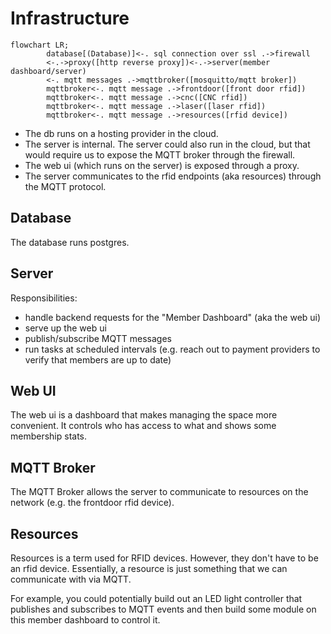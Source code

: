 # Infrastructure

```mermaid
flowchart LR;
        database[(Database)]<-. sql connection over ssl .->firewall
        <-.->proxy([http reverse proxy])<-.->server(member dashboard/server)
        <-. mqtt messages .->mqttbroker([mosquitto/mqtt broker])
        mqttbroker<-. mqtt message .->frontdoor([front door rfid])
        mqttbroker<-. mqtt message .->cnc([CNC rfid])
        mqttbroker<-. mqtt message .->laser([laser rfid])
        mqttbroker<-. mqtt message .->resources([rfid device])
```

* The db runs on a hosting provider in the cloud. 
* The server is internal.  The server could also run in the cloud, but that would require us to expose the MQTT broker through the firewall.
* The web ui (which runs on the server) is exposed through a proxy.
* The server communicates to the rfid endpoints (aka resources) through the MQTT protocol.

## Database
The database runs postgres.

## Server
Responsibilities:
* handle backend requests for the "Member Dashboard" (aka the web ui)
* serve up the web ui
* publish/subscribe MQTT messages
* run tasks at scheduled intervals (e.g. reach out to payment providers to verify that members are up to date)

## Web UI
The web ui is a dashboard that makes managing the space more convenient.  It controls who has access to what and shows some membership stats.

## MQTT Broker
The MQTT Broker allows the server to communicate to resources on the network (e.g. the frontdoor rfid device).


## Resources
Resources is a term used for RFID devices.  However, they don't have to be an rfid device.  Essentially, a resource is just something that we can communicate with via MQTT.

For example, you could potentially build out an LED light controller that publishes and subscribes to MQTT events and then build some module on this member dashboard to control it.
